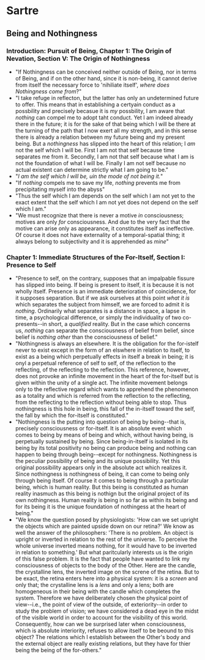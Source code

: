 # Sartre

## Being and Nothingness

### Introduction: Pursuit of Being, Chapter 1: The Origin of Nevation, Section V: The Origin of Nothingness

- "If Nothingness can be conceived neither outside of Being, nor in terms of Being, and if on the other hand, since it is non-being, it cannot derive from itself the necessary force to 'nihiliate itself', _where does Nothingness come from_?"
- "I take refuge in reflecton, but the latter has only an undetermined future to offer. This means that in establishing a certyain conduct as a possbility and precisely becasue it is _my_ possbility, I am aware that _nothing_ can compel me to adopt taht conduct. Yet I am indeed already there in the future; it is for the sake of that being which I will be there at the turning of the path that I now exert all my strength, and in this sense there is already a relation between my future being and my present being. But a _nothingness_ has slipped into the heart of this relation; I _am_ not the self which I will be. First I am not that self because time separates me from it. Secondly, I am not that self because what I am is not the foundation of what I will be. Finally I am not self because no actual existent can determine strictly what I am going to be."
- "_I am the self which I will be, uin the mode of not being it._"
- "If _nothing_ compels me to save my life, _nothing_ prevents me from precipitating myself into the abyss"
- "Thus the self which I am depends on the self which I am not yet to the exact extent that the self which I am not yet does not depend on the self which I am."
- "We must recognize that there is never a motive _in_ consciousness; motives are only _for_ consciousness. And due to the very fact that the motive can arise only as appearance, it constitutes itself as ineffective. Of course it does not have externality of a temporal-spatial thing; it always belong to subjectivity and it is apprehended as _mine_"

### Chapter 1: Immediate Structures of the For-Itself, Section I: Presence to Self

- "Presence to self, on the contrary, supposes that an impalpable fissure has slipped into being. If being is present to itself, it is because it is not wholly itself. Presence is an immediate deterioration of coincidence, for it supposes separation. But if we ask ourselves at this point _what it is_ which separates the subject from himself, we are forced to admit it is _nothing_. Ordinarily what separates is a distance in space, a lapse in time, a psychological difference, or simply the individuality of two co-presents--in short, a _qualified_ reality. But in the case which concerns us, _nothing_ can separate the consciousness of belief from belief, since belief is _nothing other_ than the consciousness of belief."
- "Nothingness is always an elsewhere. It is the obligation for the for-istelf never to exist except in the form of an elswhere in relation to itself, to exist as a being which perpetually effects in itself a break in being; it is onyl a perpetual reference of self to self, of the reflection to the reflecting, of the reflecting to the reflection. This reference, however, does not provoke an infinite movement in the heart of the for-itself but is given within the unity of a single act. The infinite movement belongs only to the reflective regard which wants to apprehend the phenomenon as a totality and which is referred from the reflection to the reflecting, from the reflecting to the reflection without being able to stop. Thus nothingness is this hole in being, this fall of the in-itself toward the self, the fall by which the for-itself is constituted."
- "Nothingness is the putting into question of being by being--that is, precisely consciousness or for-itself. It is an absolute event which comes to being by means of being and which, without having being, is perpetually sustained by being. Since being-in-itself is isolated in its being by its total positivity no being can produce being and nothing can happen to being through being--except for nothingness. Nothingness is the peculiar possibility of being and its unique possibility. Yet this original possibility appears only in the absolute act which realizes it. Since nothingness is nothingness of being, it can come to being only through being itself. Of course it comes to being through a particular being, which is human reality. But this being is constituted as human reality inasmuch as this being is nothign but the original project of its own nothingness. Human reality is being in so far as within its being and for its being it is the unique foundation of nothingess at the heart of being."
- "We know the question posed by physiologists: 'How can we set upright the objects which are painted upside down on our retina?' We know as well the answer of the philosophers: 'There is no problem. An object is upright or inverted in relation to the rest of the universe. To perceive the whole universe inverted means nothing, for it would have to be inverted in relation to something.' But what paritcularly interests us is the origin of this false problem. It is the fact that people have wanted to link my consciousness of objects to the body of the Other. Here are the candle, the crystalline lens, the inverted image on the screne of the retina. But to be exact, the retina enters here into a physical system: it is a _screen_ and only that; the crystalline lens is a _lens_ and only a lens; both are homogeneous in their being with the candle which completes the system. Therefore we have deliberately chosen the physical point of view--i.e., the point of view of the outside, of exteriority--in order to study the problem of vision; we have considered a dead eye in the midst of the visible world in order to account for the visibility of this world. Consequently, how can we be surprised later when consciousness, which is absolute interiority, refuses to allow itself to be beound to this object? The relations which I establish between the Other's body and the external object are really existing relations, but they have for thier being the being of the for-others."
